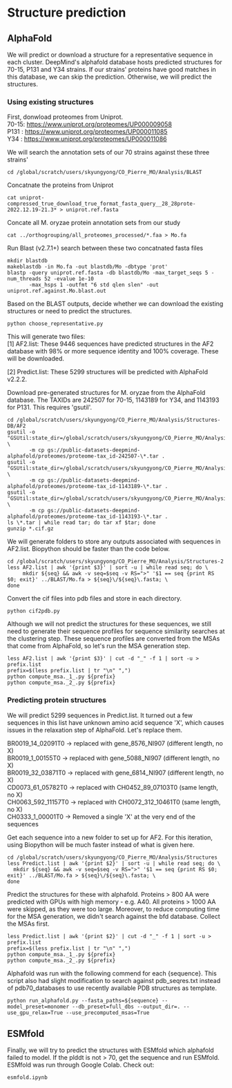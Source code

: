 # Structure prediction

## AlphaFold
We will predict or download a structure for a representative sequence in each cluster. DeepMind's alphafold database hosts predicted structures for 70-15, P131 and Y34 strains. If our strains' proteins have good matches in this database, we can skip the prediction. Otherwise, we will predict the structures.  

### Using existing structures  

First, donwload proteomes from Uniprot.  
70-15: https://www.uniprot.org/proteomes/UP000009058  
P131 : https://www.uniprot.org/proteomes/UP000011085  
Y34  : https://www.uniprot.org/proteomes/UP000011086  

We will search the annotation sets of our 70 strains against these three strains'  
```
cd /global/scratch/users/skyungyong/CO_Pierre_MO/Analysis/BLAST
```

Concatnate the proteins from Uniprot  
```
cat uniprot-compressed_true_download_true_format_fasta_query__28_28prote-2022.12.19-21.3* > uniprot.ref.fasta
```

Concate all M. oryzae protein annotation sets from our study  
```
cat ../orthogrouping/all_proteomes_processed/*.faa > Mo.fa
```

Run Blast (v2.7.1+) search between these two concatnated fasta files  
```  
mkdir blastdb  
makeblastdb -in Mo.fa -out blastdb/Mo -dbtype 'prot'  
blastp -query uniprot.ref.fasta -db blastdb/Mo -max_target_seqs 5 -num_threads 52 -evalue 1e-10  
       -max_hsps 1 -outfmt "6 std qlen slen" -out uniprot.ref.against.Mo.blast.out
```

Based on the BLAST outputs, decide whether we can download the existing structures or need to predict the structures.  
```
python choose_representative.py
```  

This will generate two files:  
[1] AF2.list: These 9446 sequences have predicted structures in the AF2 database with 98% or more sequence identity and 100% coverage. These will be downloaded.  

[2] Predict.list: These 5299 structures will be predicted with AlphaFold v2.2.2.  

Download pre-generated structures for M. oryzae from the AlphaFold database. The TAXIDs are 242507 for 70-15, 1143189 for Y34, and 1143193 for P131. This requires 'gsutil'.

```
cd /global/scratch/users/skyungyong/CO_Pierre_MO/Analysis/Structures-DB/AF2  
gsutil -o "GSUtil:state_dir=/global/scratch/users/skyungyong/CO_Pierre_MO/Analysis/Structures/AF2" \
       -m cp gs://public-datasets-deepmind-alphafold/proteomes/proteome-tax_id-242507-\*.tar .  
gsutil -o "GSUtil:state_dir=/global/scratch/users/skyungyong/CO_Pierre_MO/Analysis/Structures/AF2" \
       -m cp gs://public-datasets-deepmind-alphafold/proteomes/proteome-tax_id-1143189-\*.tar .  
gsutil -o "GSUtil:state_dir=/global/scratch/users/skyungyong/CO_Pierre_MO/Analysis/Structures/AF2" \
       -m cp gs://public-datasets-deepmind-alphafold/proteomes/proteome-tax_id-1143193-\*.tar .  
ls \*.tar | while read tar; do tar xf $tar; done
gunzip *.cif.gz
```


We will generate folders to store any outputs associated with sequences in AF2.list. Biopython should be faster than the code below.  
```
cd /global/scratch/users/skyungyong/CO_Pierre_MO/Analysis/Structures-2
less AF2.list | awk '{print $3}' | sort -u | while read seq; do \
     mkdir ${seq} && awk -v seq=$seq -v RS=">" '$1 == seq {print RS $0; exit}' ../BLAST/Mo.fa > ${seq}\/${seq}\.fasta; \
done
```

Convert the cif files into pdb files and store in each directory.  
```
python cif2pdb.py
```

Although we will not predict the structures for these sequences, we still need to generate their sequence profiles for sequence similarity searches at the clustering step. These sequence profiles are converted from the MSAs that come from AlphaFold, so let's run the MSA generation step. 

```
less AF2.list | awk '{print $3}' | cut -d "_" -f 1 | sort -u > prefix.list  
prefix=$(less prefix.list | tr "\n" ",")    
python compute_msa._1_.py ${prefix}    
python compute_msa._2_.py ${prefix}
```       
### Predicting protein structures  

We will predict 5299 sequences in Predict.list. It turned out a few sequences in this list have unknown amino acid sequence 'X', which causes issues in the relaxation step of AlphaFold. Let's replace them. 
       
BR0019_14_02091T0  -> replaced with gene_8576_NI907 (different length, no X)  
BR0019_1_00155T0   -> replaced with gene_5088_NI907 (different length, no X)  
BR0019_32_03871T0  -> replaced with gene_6814_NI907 (different length, no X)  
CD0073_61_05782T0  -> replaced with CH0452_89_07103T0 (same length, no X)  
CH0063_592_11157T0 -> replaced with CH0072_312_10461T0 (same length, no X)  
CH0333_1_00001T0   -> Removed a single 'X' at the very end of the sequences  
       
Get each sequence into a new folder to set up for AF2. For this iteration, using Biopython will be much faster instead of what is given here. 
```
cd /global/scratch/users/skyungyong/CO_Pierre_MO/Analysis/Structures  
less Predict.list | awk '{print $2}' | sort -u | while read seq; do \
  mkdir ${seq} && awk -v seq=$seq -v RS=">" '$1 == seq {print RS $0; exit}' ../BLAST/Mo.fa > ${seq}\/${seq}\.fasta; \
done
```

Predict the structures for these with alphafold. Proteins > 800 AA were predicted with GPUs with high memory - e.g. A40. All proteins > 1000 AA were skipped, as they were too large. Moreover, to reduce computing time for the MSA generation, we didn't search against the bfd database. Collect the MSAs first.  

```
less Predict.list | awk '{print $2}' | cut -d "_" -f 1 | sort -u > prefix.list    
prefix=$(less prefix.list | tr "\n" ",")
python compute_msa._1_.py ${prefix}  
python compute_msa._2_.py ${prefix}
```

Alphafold was run with the following commend for each {sequence}. This script also had slight modification to search against pdb_seqres.txt instead of pdb70_databases to use recently available PDB structures as template.
```
python run_alphafold.py --fasta_paths=${sequence} --model_preset=monomer --db_preset=full_dbs --output_dir=. --use_gpu_relax=True --use_precomputed_msas=True
```



## ESMfold  
Finally, we will try to predict the structures with ESMfold which alphafold failed to model. If the plddt is not > 70, get the sequence and run ESMfold. ESMfold was run through Google Colab. Check out:
```
esmfold.ipynb
```
      
